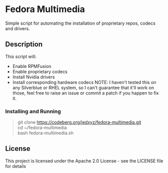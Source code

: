 # Fedora Multimedia

Simple script for automating the installation of proprietary repos, codecs and drivers. 

## Description

This script will:
- Enable RPMFusion
- Enable proprietary codecs
- Install Nvidia drivers
- Install corresponding hardware codecs
NOTE: I haven't tested this on any Silverblue or RHEL system, so I can't guarantee that it'll work on those, feel free to raise an issue or commit a patch if you happen to fix it.

### Installing and Running

> git clone https://codeberg.org/jedxyz/fedora-multimedia.git  
> cd ~/fedora-multimedia  
> bash fedora-multimedia.sh  

## License

This project is licensed under the Apache 2.0 License - see the LICENSE file for details
